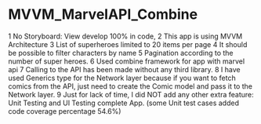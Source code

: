 # MVVM_MarvelAPI_Combine
1 No Storyboard: View develop 100% in code,
2 This app is using MVVM Architecture
3 List of superheroes limited to 20 items per page
4 It should be possible to filter characters by name
5 Pagination according to the number of super heroes.
6 Used combine framework for app with marvel api
7 Calling to the API has been made without any third library.
8 I have used Generics type for the Network layer because if you want to fetch comics from the API, just need to create the Comic model and pass it to the Network layer.
9 Just for lack of time, I did NOT add any other extra feature: Unit Testing and UI Testing complete App. (some Unit test cases added code coverage percentage 54.6%) 
